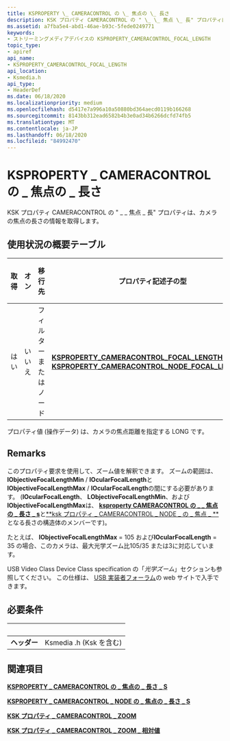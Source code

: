 ```yaml
---
title: KSPROPERTY \_ CAMERACONTROL の \_ 焦点の \_ 長さ
description: KSK プロパティ CAMERACONTROL の " \_ \_ 焦点 \_ 長" プロパティは、カメラの焦点の長さの情報を取得します。
ms.assetid: a7fba5e4-abd1-46ae-b93c-5fede0249771
keywords:
- ストリーミングメディアデバイスの KSPROPERTY_CAMERACONTROL_FOCAL_LENGTH
topic_type:
- apiref
api_name:
- KSPROPERTY_CAMERACONTROL_FOCAL_LENGTH
api_location:
- Ksmedia.h
api_type:
- HeaderDef
ms.date: 06/18/2020
ms.localizationpriority: medium
ms.openlocfilehash: d5417e7a996a10a50880bd364aecd0119b166268
ms.sourcegitcommit: 8143bb312ead6582b4b3e0ad34b6266dcfd74fb5
ms.translationtype: MT
ms.contentlocale: ja-JP
ms.lasthandoff: 06/18/2020
ms.locfileid: "84992470"
---
```

# <a name="ksproperty_cameracontrol_focal_length"></a>KSPROPERTY \_ CAMERACONTROL の \_ 焦点の \_ 長さ

KSK プロパティ CAMERACONTROL の " \_ \_ 焦点 \_ 長" プロパティは、カメラの焦点の長さの情報を取得します。

## <a name="usage-summary-table"></a>使用状況の概要テーブル

| 取得 | オン | 移行先 | プロパティ記述子の型 | プロパティ値の型 |
|--|--|--|--|--|
| はい | いいえ | フィルターまたはノード | [**KSPROPERTY_CAMERACONTROL_FOCAL_LENGTH_S**](https://docs.microsoft.com/windows-hardware/drivers/ddi/ksmedia/ns-ksmedia-ksproperty_cameracontrol_focal_length_s)または[ **KSPROPERTY_CAMERACONTROL_NODE_FOCAL_LENGTH_S**](https://docs.microsoft.com/windows-hardware/drivers/ddi/ksmedia/ns-ksmedia-ksproperty_cameracontrol_node_focal_length_s) | LONG |

プロパティ値 (操作データ) は、カメラの焦点距離を指定する LONG です。

## <a name="remarks"></a>Remarks

このプロパティ要求を使用して、ズーム値を解釈できます。 ズームの範囲は、 **lObjectiveFocalLengthMin** / **lOcularFocalLength**と**lObjectiveFocalLengthMax** / **lOcularFocalLength**の間にする必要があります。 (**lOcularFocalLength**、 **LObjectiveFocalLengthMin**、および**lObjectiveFocalLengthMax**は、 [**ksproperty CAMERACONTROL の \_ \_ 焦点の \_ 長さ \_ s**](https://docs.microsoft.com/windows-hardware/drivers/ddi/ksmedia/ns-ksmedia-ksproperty_cameracontrol_focal_length_s)と[**ksk プロパティ \_ CAMERACONTROL \_ NODE \_ の \_ 焦点 \_ **](https://docs.microsoft.com/windows-hardware/drivers/ddi/ksmedia/ns-ksmedia-ksproperty_cameracontrol_node_focal_length_s)となる長さの構造体のメンバーです)。

たとえば、 **lObjectiveFocalLengthMax** = 105 および**lOcularFocalLength** = 35 の場合、このカメラは、最大光学ズーム比105/35 または3に対応しています。

USB Video Class Device Class specification の「*光学ズーム*」セクションも参照してください。 この仕様は、 [USB 実装者フォーラム](https://www.usb.org/)の web サイトで入手できます。

## <a name="requirements"></a>必要条件

| &nbsp; | &nbsp; |
| --- | --- |
| **ヘッダー** | Ksmedia .h (Ksk を含む) |

## <a name="see-also"></a>関連項目

[**KSPROPERTY \_ CAMERACONTROL の \_ 焦点の \_ 長さ \_ S**](https://docs.microsoft.com/windows-hardware/drivers/ddi/ksmedia/ns-ksmedia-ksproperty_cameracontrol_focal_length_s)

[**KSPROPERTY \_ CAMERACONTROL \_ NODE の \_ 焦点の \_ 長さ \_ S**](https://docs.microsoft.com/windows-hardware/drivers/ddi/ksmedia/ns-ksmedia-ksproperty_cameracontrol_node_focal_length_s)

[**KSK プロパティ \_ CAMERACONTROL \_ ZOOM**](ksproperty-cameracontrol-zoom.md)

[**KSK プロパティ \_ CAMERACONTROL \_ ZOOM \_ 相対値**](ksproperty-cameracontrol-zoom-relative.md)
